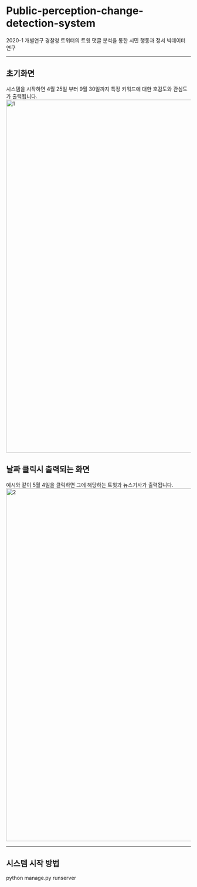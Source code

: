 # Public-perception-change-detection-system
2020-1 개별연구 경찰청 트위터의 트윗 댓글 분석을 통한 시민 행동과 정서 빅데이터 연구
<hr/>
<h2>초기화면</h2>
시스템을 시작하면 4월 25일 부터 9월 30일까지 특정 키워드에 대한 호감도와 관심도가 출력됩니다.
<img width="960" alt="1" src="https://user-images.githubusercontent.com/62545246/149791349-3ac1a286-fbb0-49ea-b662-ac5be2d4b51c.PNG">
<h2>날짜 클릭시 출력되는 화면</h2>
예시와 같이 5월 4일을 클릭하면 그에 해당하는 트윗과 뉴스기사가 출력됩니다.
<img width="960" alt="2" src="https://user-images.githubusercontent.com/62545246/149791339-090ed21c-ba6f-4b78-ba6f-ea58b2750cf8.PNG">
<hr/>
<h2>시스템 시작 방법</h2>
python manage.py runserver
